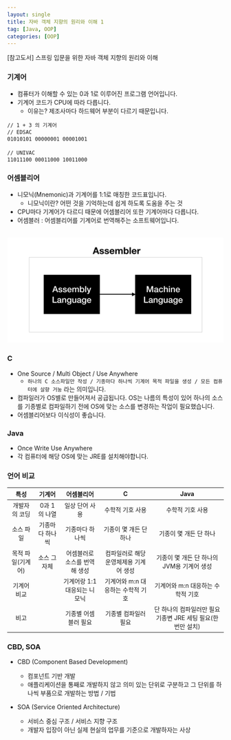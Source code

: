 ```yaml
---
layout: single
title: 자바 객체 지향의 원리와 이해 1
tag: [Java, OOP]
categories: [OOP]
---
```


\[참고도서\] 스프링 입문을 위한 자바 객체 지향의 원리와 이해

### 기계어

- 컴퓨터가 이해할 수 있는 0과 1로 이루어진 프로그램 언어입니다.
- 기계어 코드가 CPU에 따라 다릅니다.
    - 이유는? 제조사마다 하드웨어 부분이 다르기 때문입니다.

```text
// 1 + 3 의 기계어
// EDSAC
01010101 00000001 00001001

// UNIVAC
11011100 00011000 10011000
```

### 어셈블리어

- 니모닉(Mnemonic)과 기계어를 1:1로 매칭한 코드표입니다.
    - 니모닉이란? 어떤 것을 기억하는데 쉽게 하도록 도움을 주는 것
- CPU마다 기계어가 다르디 때문에 어셈블리어 또한 기계어마다 다릅니다.
- 어셈블러 : 어셈블리어를 기계어로 번역해주는 소프트웨어입니다. <br /><br />
<img src="../assets/images/etc/assembler.png" />

### C

- One Source / Multi Object / Use Anywhere
    - `하나의 C 소스파일만 작성 / 기종마다 하나씩 기계어 목적 파일을 생성 / 모든 컴퓨터에 살향 거눙` 라는 의미입니다.
- 컴파일러가 OS별로 만들어져서 공급됩니다. OS는 나름의 특성이 있어 하나의 소스를 기종별로 컴파일하기 전에 OS에 맞는 소스를 변경하는 작업이 필요했습니다.
- 어셈블리어보다 이식성이 좋습니다.

### Java

- Once Write Use Anywhere
- 각 컴퓨터에 해당 OS에 맞는 JRE를 설치해야합니다.

### 언어 비교

| 특성 | 기계어 | 어셈블리어 | C | Java |
|:---:|:---:|:---:|:---:|:---:|
| 개발자의 코딩 | 0과 1의 나열 | 일상 단어 사용 | 수학적 기호 사용 | 수학적 기호 사용|
| 소스 파일 | 기종마다 하나씩 | 기종마다 하나씩 | 기종이 몇 개든 단 하나 | 기종이 몇 개든 단 하나|
| 목적 파일(기계어) | 소스 그 자체 | 어셈블러로 소스를 번역해 생성 | 컴파일러로 해당 운영체제용 기계어 생성 | 기종이 몇 개든 단 하나의 JVM용 기계어 생성
| 기계어 비교 | | 기계어랑 1:1 대응되는 니모닉 | 기계어와 m:n 대응하는 수학적 기호 | 기계어와 m:n 대응하는 수학적 기호
| 비고 | | 기종별 어셈블러 필요 | 기종별 컴파일러 필요 | 단 하나의 컴파일러만 필요 기종변 JRE 세팅 필요(한번만 설치)

### CBD, SOA

- CBD (Component Based Development)
    - 컴포넌트 기반 개발
    - 애플리케이션을 통째로 개발하지 않고 의미 있는 단위로 구분하고 그 단위를 하나씩 부품으로 개발하는 방법 / 기법

- SOA (Service Oriented Architecture)
    - 서비스 중심 구조 / 서비스 지향 구조
    - 개발자 입장이 아닌 실제 현실의 업무를 기준으로 개발하자는 사상